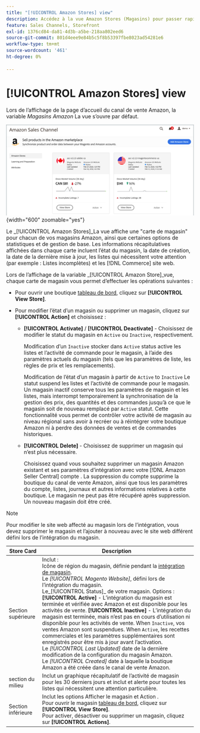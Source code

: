 ```yaml
---
title: "[!UICONTROL Amazon Stores] view"
description: Accédez à la vue Amazon Stores (Magasins) pour passer rapidement en revue les statistiques de base de chacun de vos magasins Amazon et les options de gestion des accès.
feature: Sales Channels, Storefront
exl-id: 1376cd84-da81-4d3b-a5be-218aa802eed6
source-git-commit: 801d4eee9e84b5c5f8b53397fbe8023ad54281e6
workflow-type: tm+mt
source-wordcount: '461'
ht-degree: 0%

---
```


# [!UICONTROL Amazon Stores] view

Lors de l’affichage de la page d’accueil du canal de vente Amazon, la variable _Magasins Amazon_ La vue s’ouvre par défaut.

![Vue Magasins Amazon](assets/amazon-sales-channel-home-tabs.png){width="600" zoomable="yes"}

Le _[!UICONTROL Amazon Stores]_La vue affiche une &quot;carte de magasin&quot; pour chacun de vos magasins Amazon, ainsi que certaines options de statistiques et de gestion de base. Les informations récapitulatives affichées dans chaque carte incluent l’état du magasin, la date de création, la date de la dernière mise à jour, les listes qui nécessitent votre attention (par exemple : Listes incomplètes) et les [!DNL Commerce] site web.

Lors de l’affichage de la variable _[!UICONTROL Amazon Store]_vue, chaque carte de magasin vous permet d’effectuer les opérations suivantes :

- Pour ouvrir une boutique [tableau de bord](./amazon-store-dashboard.md), cliquez sur **[!UICONTROL View Store]**.

- Pour modifier l’état d’un magasin ou supprimer un magasin, cliquez sur **[!UICONTROL Action]** et choisissez :

   - **[!UICONTROL Activate]** / **[!UICONTROL Deactivate]** - Choisissez de modifier le statut du magasin en `Active` ou `Inactive`, respectivement.

     Modification d’un `Inactive` stocker dans `Active` status active les listes et l’activité de commande pour le magasin, à l’aide des paramètres actuels du magasin (tels que les paramètres de liste, les règles de prix et les remplacements).

     Modification de l’état d’un magasin à partir de `Active` to `Inactive` Le statut suspend les listes et l’activité de commande pour le magasin. Un magasin inactif conserve tous les paramètres de magasin et les listes, mais interrompt temporairement la synchronisation de la gestion des prix, des quantités et des commandes jusqu’à ce que le magasin soit de nouveau remplacé par `Active` statut. Cette fonctionnalité vous permet de contrôler votre activité de magasin au niveau régional sans avoir à recréer ou à réintégrer votre boutique Amazon ni à perdre des données de ventes et de commandes historiques.

   - **[!UICONTROL Delete]** - Choisissez de supprimer un magasin qui n’est plus nécessaire.

     Choisissez quand vous souhaitez supprimer un magasin Amazon existant et ses paramètres d’intégration avec votre [!DNL Amazon Seller Central] compte . La suppression du compte supprime la boutique du canal de vente Amazon, ainsi que tous les paramètres du compte, listes, journaux et autres informations relatives à cette boutique. Le magasin ne peut pas être récupéré après suppression. Un nouveau magasin doit être créé.

>[!NOTE]
>Pour modifier le site web affecté au magasin lors de l’intégration, vous devez supprimer le magasin et l’ajouter à nouveau avec le site web différent défini lors de l’intégration du magasin.

| Store Card | Description |
|----------------|-----------------------------------------------------------------------------------------------------------------------------------------------------------------------------------------------------------------------------------------------------------------------------------------------------------------------------------------------------------------------------------------------------------------------------------------------------------------------------------------------------------------------------------------------------------------------------------------------------------------------------------------------------------------------------------------------------------------------------------------------------------------------------------------------------------------------|
| Section supérieure | Inclut : <br>Icône de région du magasin, définie pendant la [intégration de magasin](./store-integration.md).<br> Le _[!UICONTROL Magento Website]_, défini lors de l’intégration du magasin.<br>Le_[!UICONTROL Status]_ de votre magasin. Options : **[!UICONTROL Active]** - L’intégration du magasin est terminée et vérifiée avec Amazon et est disponible pour les activités de vente. **[!UICONTROL Inactive]** - L’intégration du magasin est terminée, mais n’est pas en cours d’utilisation ni disponible pour les activités de vente. When `Inactive`, vos ventes Amazon sont suspendues. When `Active`, les recettes commerciales et les paramètres supplémentaires sont enregistrés pour être mis à jour avant l’activation.<br>Le *[!UICONTROL Last Updated]* date de la dernière modification de la configuration du magasin Amazon.<br>Le *[!UICONTROL Created]* date à laquelle la boutique Amazon a été créée dans le canal de vente Amazon. |
| section du milieu | Inclut un graphique récapitulatif de l’activité de magasin pour les 30 derniers jours et inclut et alerte pour toutes les listes qui nécessitent une attention particulière. |
| Section inférieure | Inclut les options Afficher le magasin et Action .<br>Pour ouvrir le magasin [tableau de bord](./amazon-store-dashboard.md), cliquez sur **[!UICONTROL View Store]**.<br>Pour activer, désactiver ou supprimer un magasin, cliquez sur **[!UICONTROL Actions]**. |
